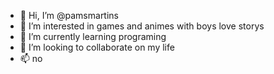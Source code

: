 - 👋 Hi, I’m @pamsmartins
- 👀 I’m interested in games and animes with boys love storys
- 🌱 I’m currently learning programing
- 💞️ I’m looking to collaborate on my life
- 📫 no

<!---
pamsmartins/pamsmartins is a ✨ special ✨ repository because its `README.md` (this file) appears on your GitHub profile.
You can click the Preview link to take a look at your changes.
--->
